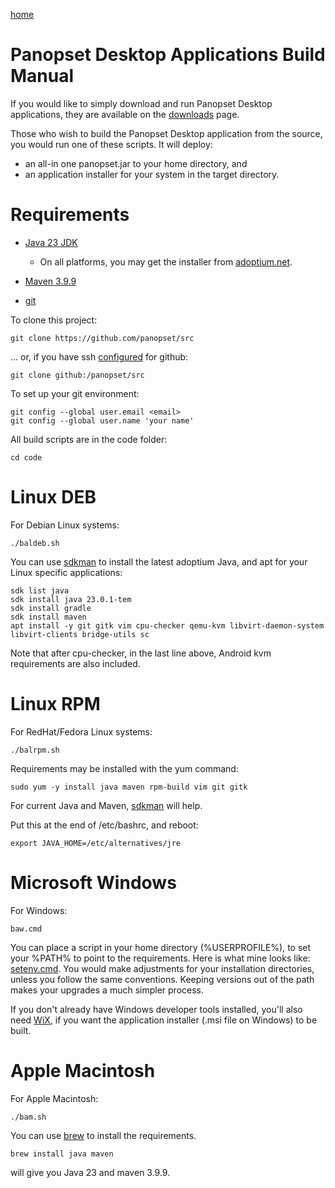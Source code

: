 [home](../README.md)

# Panopset Desktop Applications Build Manual

If you would like to simply download and run Panopset Desktop applications, they are available on the [downloads](https://panopset.com/downloads.html) page.

Those who wish to build the Panopset Desktop application from the source, you would run one of these scripts.
It will deploy:

* an all-in one panopset.jar to your home directory, and
* an application installer for your system in the target directory.

# Requirements

* [Java 23 JDK](https://adoptium.net/)
  * On all platforms, you may get the installer from [adoptium.net](https://adoptium.net/).

* [Maven 3.9.9](https://maven.apache.org/download.cgi)
* [git](https://git-scm.com/)


To clone this project:


    git clone https://github.com/panopset/src


... or, if you have ssh [configured](workstation.md) for github:


    git clone github:/panopset/src


To set up your git environment:


    git config --global user.email <email>
    git config --global user.name 'your name'

All build scripts are in the code folder:
    

    cd code


# Linux DEB

For Debian Linux systems:


    ./baldeb.sh


You can use [sdkman](https://sdkman.io/) to install the latest adoptium Java, and
apt for your Linux specific applications:

    sdk list java
    sdk install java 23.0.1-tem
    sdk install gradle
    sdk install maven
    apt install -y git gitk vim cpu-checker qemu-kvm libvirt-daemon-system libvirt-clients bridge-utils sc

Note that after cpu-checker, in the last line above, Android kvm requirements are also included.

# Linux RPM

For RedHat/Fedora Linux systems:

    ./balrpm.sh

Requirements may be installed with the yum command:

    sudo yum -y install java maven rpm-build vim git gitk
    
For current Java and Maven, [sdkman](https://sdkman.io/) will help.

Put this at the end of /etc/bashrc, and reboot:

    export JAVA_HOME=/etc/alternatives/jre


# Microsoft Windows

For Windows:

    baw.cmd

You can place a script in your home directory (%USERPROFILE%), to set your %PATH% to point
to the requirements. Here is what mine looks like:  [setenv.cmd](platforms/win/setenv.cmd). You would make adjustments
for your installation directories, unless you follow the same conventions. Keeping versions out of the path
makes your upgrades a much simpler process.


If you don't already have Windows developer tools installed, you'll also need [WiX](https://en.wikipedia.org/wiki/WiX), if you want the application installer (.msi file on Windows) to be built.

# Apple Macintosh

For Apple Macintosh:


    ./bam.sh


You can use [brew](https://brew.sh/) to install the requirements.

    brew install java maven

will give you Java 23 and maven 3.9.9.
